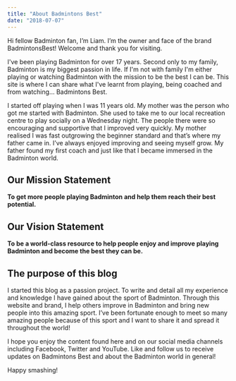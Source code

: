 ```yaml
---
title: "About Badmintons Best"
date: "2018-07-07"
---
```


Hi fellow Badminton fan, I’m Liam. I’m the owner and face of the brand BadmintonsBest! Welcome and thank you for visiting.

I've been playing Badminton for over 17 years. Second only to my family, Badminton is my biggest passion in life. If I'm not with family I'm either playing or watching Badminton with the mission to be the best I can be. This site is where I can share what I've learnt from playing, being coached and from watching... Badmintons Best.

I started off playing when I was 11 years old. My mother was the person who got me started with Badminton. She used to take me to our local recreation centre to play socially on a Wednesday night. The people there were so encouraging and supportive that I improved very quickly. My mother realised I was fast outgrowing the beginner standard and that’s where my father came in. I’ve always enjoyed improving and seeing myself grow. My father found my first coach and just like that I became immersed in the Badminton world.

## Our Mission Statement

**To get more people playing Badminton and help them reach their best potential.**

## Our Vision Statement

**To be a world-class resource to help people enjoy and improve playing Badminton and become the best they can be.**

## The purpose of this blog

I started this blog as a passion project. To write and detail all my experience and knowledge I have gained about the sport of Badminton. Through this website and brand, I help others improve in Badminton and bring new people into this amazing sport. I’ve been fortunate enough to meet so many amazing people because of this sport and I want to share it and spread it throughout the world!

I hope you enjoy the content found here and on our social media channels including Facebook, Twitter and YouTube. Like and follow us to receive updates on Badmintons Best and about the Badminton world in general!

Happy smashing!
